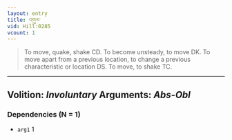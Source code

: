 ```yaml
---
layout: entry
title: འགུལ་
vid: Hill:0285
vcount: 1
---
```

> To move, quake, shake CD\. To become unsteady, to move DK\. To move apart from a previous location, to change a previous characteristic or location DS\. To move, to shake TC\.

---
Volition: _Involuntary_
Arguments: _Abs-Obl_
---

### Dependencies (N = 1)
* `arg1` 1
